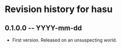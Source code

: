 # Revision history for hasu

## 0.1.0.0 -- YYYY-mm-dd

* First version. Released on an unsuspecting world.
